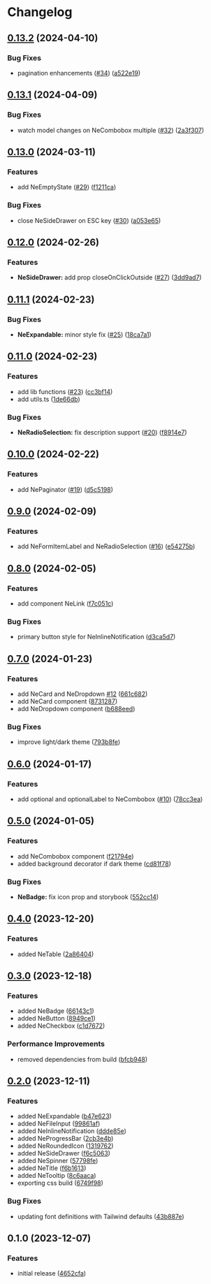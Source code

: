 # Changelog

## [0.13.2](https://github.com/nethesis/vue-components/compare/v0.13.1...v0.13.2) (2024-04-10)


### Bug Fixes

* pagination enhancements ([#34](https://github.com/nethesis/vue-components/issues/34)) ([a522e19](https://github.com/nethesis/vue-components/commit/a522e194accf04478845300ffcd3ad1e555f4e1f))

## [0.13.1](https://github.com/nethesis/vue-components/compare/v0.13.0...v0.13.1) (2024-04-09)


### Bug Fixes

* watch model changes on NeCombobox multiple ([#32](https://github.com/nethesis/vue-components/issues/32)) ([2a3f307](https://github.com/nethesis/vue-components/commit/2a3f307745ae56756da78620791f81187bb2569d))

## [0.13.0](https://github.com/nethesis/vue-components/compare/v0.12.0...v0.13.0) (2024-03-11)


### Features

* add NeEmptyState ([#29](https://github.com/nethesis/vue-components/issues/29)) ([f1211ca](https://github.com/nethesis/vue-components/commit/f1211caea22c61f37023e71b0b36f32c36bb6975))


### Bug Fixes

* close NeSideDrawer on ESC key ([#30](https://github.com/nethesis/vue-components/issues/30)) ([a053e65](https://github.com/nethesis/vue-components/commit/a053e65881822a7f29d1a4cb5c0bdab11ea2f204))

## [0.12.0](https://github.com/nethesis/vue-components/compare/v0.11.1...v0.12.0) (2024-02-26)


### Features

* **NeSideDrawer:** add prop closeOnClickOutside ([#27](https://github.com/nethesis/vue-components/issues/27)) ([3dd9ad7](https://github.com/nethesis/vue-components/commit/3dd9ad7eb3e26ca9f1a334e817b4baaa16471cca))

## [0.11.1](https://github.com/nethesis/vue-components/compare/v0.11.0...v0.11.1) (2024-02-23)


### Bug Fixes

* **NeExpandable:** minor style fix ([#25](https://github.com/nethesis/vue-components/issues/25)) ([18ca7a1](https://github.com/nethesis/vue-components/commit/18ca7a129b60a4fc62810bea9c9fc85c2bc81059))

## [0.11.0](https://github.com/nethesis/vue-components/compare/v0.10.0...v0.11.0) (2024-02-23)


### Features

* add lib functions ([#23](https://github.com/nethesis/vue-components/issues/23)) ([cc3bf14](https://github.com/nethesis/vue-components/commit/cc3bf1489e5c780c67e11f0b368f3c74fcac92a9))
* add utils.ts ([1de66db](https://github.com/nethesis/vue-components/commit/1de66db5e22d25f891448487d3b0dddbf57afad4))


### Bug Fixes

* **NeRadioSelection:** fix description support ([#20](https://github.com/nethesis/vue-components/issues/20)) ([f8914e7](https://github.com/nethesis/vue-components/commit/f8914e74fb5815df1c2aaa0dc19226fe64ce9192))

## [0.10.0](https://github.com/nethesis/vue-components/compare/v0.9.0...v0.10.0) (2024-02-22)


### Features

* add NePaginator ([#19](https://github.com/nethesis/vue-components/issues/19)) ([d5c5198](https://github.com/nethesis/vue-components/commit/d5c51987f0f11ce635d2b20718d618da81979b39))

## [0.9.0](https://github.com/nethesis/vue-components/compare/v0.8.0...v0.9.0) (2024-02-09)


### Features

* add NeFormItemLabel and NeRadioSelection ([#16](https://github.com/nethesis/vue-components/issues/16)) ([e54275b](https://github.com/nethesis/vue-components/commit/e54275b6a885334fd41f3015a11b575bf33770be))

## [0.8.0](https://github.com/nethesis/vue-components/compare/v0.7.0...v0.8.0) (2024-02-05)


### Features

* add component NeLink ([f7c051c](https://github.com/nethesis/vue-components/commit/f7c051c41c90a06e6833ad82aaadb1de1ef7d6c6))


### Bug Fixes

* primary button style for NeInlineNotification ([d3ca5d7](https://github.com/nethesis/vue-components/commit/d3ca5d70529cc8017b59e982b116cb151a66fa4f))

## [0.7.0](https://github.com/nethesis/vue-components/compare/v0.6.0...v0.7.0) (2024-01-23)


### Features

* add NeCard and NeDropdown [#12](https://github.com/nethesis/vue-components/issues/12) ([661c682](https://github.com/nethesis/vue-components/commit/661c682cc9edd6dad8e4e6506ad4afbe17abfdf3))
* add NeCard component ([8731287](https://github.com/nethesis/vue-components/commit/8731287bcae930e1d0a9e4f3991c4bc3a78bb708))
* add NeDropdown component ([b688eed](https://github.com/nethesis/vue-components/commit/b688eed703a66c1ae08fbf2cddebb6441ddf6e22))


### Bug Fixes

* improve light/dark theme ([793b8fe](https://github.com/nethesis/vue-components/commit/793b8fe1177547d9858ccbbbc2a8331a94e2a6f0))

## [0.6.0](https://github.com/nethesis/vue-components/compare/v0.5.0...v0.6.0) (2024-01-17)


### Features

* add optional and optionalLabel to NeCombobox ([#10](https://github.com/nethesis/vue-components/issues/10)) ([78cc3ea](https://github.com/nethesis/vue-components/commit/78cc3ea98acbb37831fa1fe892c0f6587fd6d7f3))

## [0.5.0](https://github.com/nethesis/vue-components/compare/v0.4.0...v0.5.0) (2024-01-05)


### Features

* add NeCombobox component ([f21794e](https://github.com/nethesis/vue-components/commit/f21794e0876c65298db63117e0ae92a362a617ee))
* added background decorator if dark theme ([cd81f78](https://github.com/nethesis/vue-components/commit/cd81f788a23188fa7b4bef7120b37566fa81e6e6))


### Bug Fixes

* **NeBadge:** fix icon prop and storybook ([552cc14](https://github.com/nethesis/vue-components/commit/552cc14783065b82a62401aaab7db560e9ca2720))

## [0.4.0](https://github.com/nethesis/vue-components/compare/v0.3.0...v0.4.0) (2023-12-20)


### Features

* added NeTable ([2a86404](https://github.com/nethesis/vue-components/commit/2a864046d53347f829c27555b4d2a71af1fd76d7))

## [0.3.0](https://github.com/nethesis/vue-components/compare/v0.2.0...v0.3.0) (2023-12-18)


### Features

* added NeBadge ([66143c1](https://github.com/nethesis/vue-components/commit/66143c1a515fb38fb15124bda8589761ba8153e9))
* added NeButton ([8949ce1](https://github.com/nethesis/vue-components/commit/8949ce17ce3615b00474cba8826aaef2b764394e))
* added NeCheckbox ([c1d7672](https://github.com/nethesis/vue-components/commit/c1d767284421c012f98e907fc45a1215a093ef97))


### Performance Improvements

* removed dependencies from build ([bfcb948](https://github.com/nethesis/vue-components/commit/bfcb94822618f8966fe9d30eef587fbad5be720b))

## [0.2.0](https://github.com/nethesis/vue-components/compare/v0.1.0...v0.2.0) (2023-12-11)


### Features

* added NeExpandable ([b47e623](https://github.com/nethesis/vue-components/commit/b47e623735ceb697aec4009189f7dddc2f6bf06c))
* added NeFileInput ([99861af](https://github.com/nethesis/vue-components/commit/99861af02153f31063f23611d7a7d7ddce1c8edc))
* added NeInlineNotification ([ddde85e](https://github.com/nethesis/vue-components/commit/ddde85e0a7c34459b27311cf9ed64fef43101fc3))
* added NeProgressBar ([2cb3e4b](https://github.com/nethesis/vue-components/commit/2cb3e4ba12691c00779455745481d1502314a8e9))
* added NeRoundedIcon ([1319762](https://github.com/nethesis/vue-components/commit/131976202d324a80ad90af89538eed6585fbeb4e))
* added NeSideDrawer ([f6c5063](https://github.com/nethesis/vue-components/commit/f6c506369bf46c3babec4562cc5455cae8a7d1a8))
* added NeSpinner ([57798fe](https://github.com/nethesis/vue-components/commit/57798fe924a13d40eda05afd96a8f44de3620bfd))
* added NeTitle ([f6b1613](https://github.com/nethesis/vue-components/commit/f6b1613eacdc585fca6410e2a9dad3ca8053795f))
* added NeTooltip ([8c6aaca](https://github.com/nethesis/vue-components/commit/8c6aaca2490c165bf99e5c0e9f5ea7f95eb87705))
* exporting css build ([6749f98](https://github.com/nethesis/vue-components/commit/6749f98c9f0490eb7a846fff60b5e5149b9bfdf8))


### Bug Fixes

* updating font definitions with Tailwind defaults ([43b887e](https://github.com/nethesis/vue-components/commit/43b887e364759c77d70e219f360c11d146f8bc66))

## 0.1.0 (2023-12-07)


### Features

* initial release ([4652cfa](https://github.com/nethesis/vue-components/commit/4652cface2fe311764f9559db92ae8a1cb527ab1))
